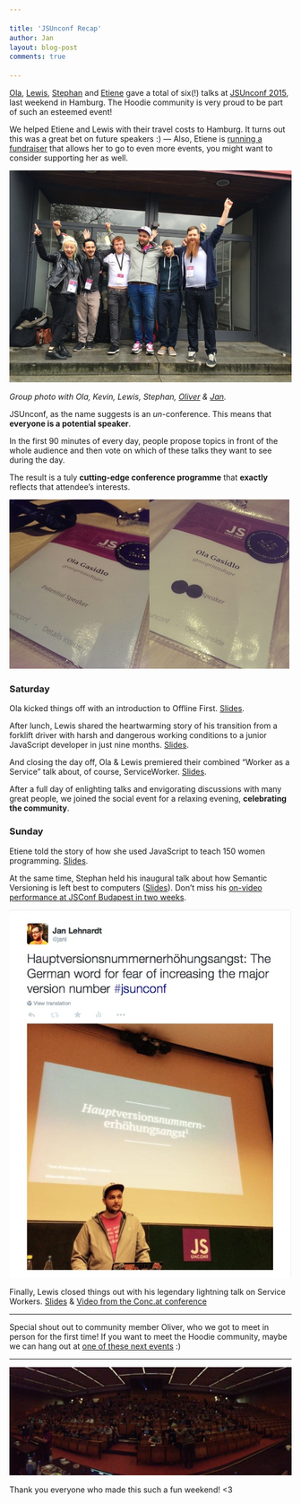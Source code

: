 ```yaml
---

title: 'JSUnconf Recap'
author: Jan
layout: blog-post
comments: true

---
```


[Ola](https://twitter.com/misprintedtype), [Lewis](http://twitter.com/LewisCowper), [Stephan](http://twitter.com/boennemann) and [Etiene](http://twitter.com/etiene_d) gave a total of six(!) talks at [JSUnconf 2015](http://2015.jsunconf.eu "JS Unconf 2015"), last weekend in Hamburg. The Hoodie community is very proud to be part of such an esteemed event!

We helped Etiene and Lewis with their travel costs to Hamburg. It turns out this was a great bet on future speakers :) — Also, Etiene is [running a fundraiser](https://www.indiegogo.com/projects/etiene-at-hackathons-and-tech-confs#activity) that allows her to go to even more events, you might want to consider supporting her as well.

![Group photo with Ola, Kevin, Lewis, Stephan, Oliver & Jan at JSUnconf 2015](/dist/blog/2015/04/hoodies_jsunconf2015_1024.jpg)

*Group photo with Ola, Kevin, Lewis, Stephan, [Oliver](https://twitter.com/nintr4) & [Jan](https://twitter.com/janl).*

JSUnconf, as the name suggests is an *un*-conference. This means that **everyone is a potential speaker**.

In the first 90 minutes of every day, people propose topics in front of the whole audience and then vote on which of these talks they want to see during the day.

The result is a tuly **cutting-edge conference programme** that **exactly** reflects that attendee’s interests.

![JSUnconf - Eveyone is a Potential Speaker](/dist/blog/2015/04/strike-potential-speaker.jpg)


### Saturday

Ola kicked things off with an introduction to Offline First. [Slides](http://slidr.io/zoepage/concat-hello-to-offline-first#1). 

After lunch, Lewis shared the heartwarming story of his transition from a forklift driver with harsh and dangerous working conditions to a junior JavaScript developer in just nine months. [Slides](http://slidr.io/lewiscowper/forklift-driver-to-developer-in-9-months#1).

And closing the day off, Ola & Lewis premiered their combined “Worker as a Service” talk about, of course, ServiceWorker. [Slides](http://slidr.io/zoepage/worker-as-a-service-incl-notes#1 "&quot;Worker as a Service&quot; incl. notes // slidr.io").

After a full day of enlighting talks and envigorating discussions with many great people, we joined the social event for a relaxing evening, **celebrating the community**.

### Sunday

Etiene told the story of how she used JavaScript to teach 150 women programming. [Slides](http://www.slideshare.net/EtieneDalcol/what-i-learned-teaching-programming-to-150).

At the same time, Stephan held his inaugural talk about how Semantic Versioning is left best to computers ([Slides](https://speakerdeck.com/boennemann/we-fail-to-follow-semver-and-why-it-neednt-matter)). Don’t miss his [on-video performance at JSConf Budapest in two weeks](http://jsconfbp.com/#boennemann "JSConf Budapest").

![Hauptversionsnummernerhöhungsangst](/dist/blog/2015/04/semverangst.jpg)

Finally, Lewis closed things out with his legendary lightning talk on Service Workers. [Slides](http://slidr.io/lewiscowper/service-worker-and-the-offline-web-lightning-talk#1) & [Video from the Conc.at conference](https://youtu.be/bx1bVJZueFw?t=1613)

* * *

Special shout out to community member Oliver, who we got to meet in person for the first time! If you want to meet the Hoodie community, maybe we can hang out at [one of these next events](http://hood.ie/events/ "hood.ie Events") :)

* * *

[![JSUnconf - Photo by Robert Kowalski](/dist/blog/2015/04/robinson_k_2015-Apr-25.jpg)](https://twitter.com/robinson_k/status/591876211837636608)

Thank you everyone who made this such a fun weekend! <3


